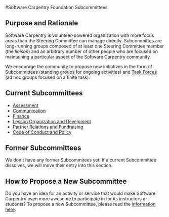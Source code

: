#Software Carpentry Foundation Subcommittees

## Purpose and Rationale

Software Carpentry is volunteer-powered organization with more focus
areas than the Steering Committee can manage directly.  Subcommittes
are long-running groups composed of at least one Steering Committee
member (the *liaison*) and an arbitrary number of other people who are
focused on maintaining a particular aspect of the Software Carpentry
community.

We encourage the community to propose new initiatives in the form of
Subcommittees (standing groups for ongoing activities) and [Task
Forces](../TaskForces/README.md) (ad hoc groups focused on a finite
task).

## Current Subcommittees

* [Assessment](assessment/README.md)
* [Communication](communication/README.md)
* [Finance](finance/README.md)
* [Lesson Organization and Develpment](lessons/README.md)
* [Partner Relations and Fundraising](partner-relations/README.md)
* [Code of Conduct and Policy](policy-CoC/README.md)

## Former Subcommittees

We don't have any former Subcommitees yet!  If a current Subcommittee
dissolves, we will move their entry into this section.

## How to Propose a New Subcommittee

Do you have an idea for an activity or service that would make
Software Carpentry even more awesome to participate in for its
instructors or students?  To propose a new Subcommittee, please read
the [information here](proposal_instructions.md).
